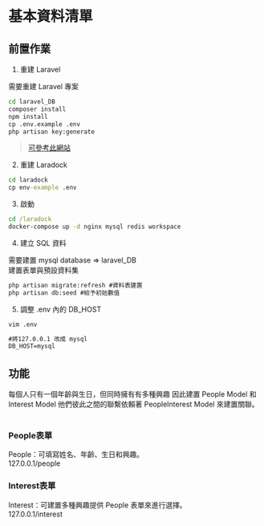 # 基本資料清單

## 前置作業

1. 重建 Laravel

需要重建 Laravel 專案 <br>

```cmd
cd laravel_DB
composer install
npm install
cp .env.example .env
php artisan key:generate
```
>[可參考此網站](https://campus-xoops.tn.edu.tw/modules/tad_book3/page.php?tbdsn=1255) 

2. 重建 Laradock

``` cmd
cd laradock
cp env-example .env
```

3. 啟動
```cmd
cd /laradock
docker-compose up -d nginx mysql redis workspace
```

4. 建立 SQL 資料

需要建置 mysql database => laravel_DB <br>
建置表單與預設資料集<br>
``` cmd
php artisan migrate:refresh #資料表建置
php artisan db:seed #給予初始數值
```

5. 調整 .env 內的 DB_HOST <br>
```cmd
vim .env

#將127.0.0.1 改成 mysql
DB_HOST=mysql
```

## 功能

每個人只有一個年齡與生日，但同時擁有有多種興趣 因此建置 People Model 和 Interest Model
他們彼此之間的聯繫依賴著 PeopleInterest Model 來建置關聯。<br>
<br>

### People表單
People：可填寫姓名、年齡、生日和興趣。<br>
127.0.0.1/people <br>

### Interest表單
Interest：可建置多種興趣提供 People 表單來進行選擇。<br>
127.0.0.1/interest <br>
